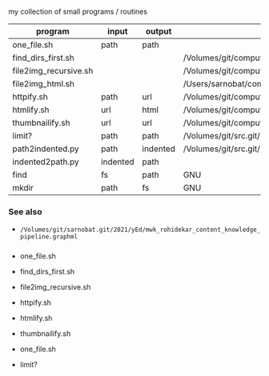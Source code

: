 my collection of small programs / routines

|program | input | output| code|
|---------|-----------|----------|------|
| one_file.sh | path | path |       |
| find_dirs_first.sh | | | /Volumes/git/computers.git/mac/bin/find_dirs_first.sh |
| file2img_recursive.sh | | |   /Volumes/git/computers.git/ubuntu/bin/file2img_recursive.sh    |
| file2img_html.sh | | | /Users/sarnobat/computers.git/ubuntu/bin/file2img_html.sh |
| httpify.sh | path | url |   /Volumes/git/computers.git/ubuntu/bin/httpify.sh    |
| htmlify.sh | url | html |    /Volumes/git/computers.git/ubuntu/bin/htmlify.sh   |
| thumbnailify.sh | url | url |   /Volumes/git/computers.git/ubuntu/bin/thumbnailify.sh    |
| limit? | path | path |  /Volumes/git/src.git/python/limit_per_dir/limit_dir.py     |
| path2indented.py | path | indented |   /Volumes/git/src.git/python/indent/path2indented.py    |
| indented2path.py | indented | path |       |
| find | fs | path |    GNU   |
| mkdir | path | fs |   GNU    |

### See also
* `/Volumes/git/sarnobat.git/2021/yEd/mwk_rohidekar_content_knowledge_pipeline.graphml`

###

* one_file.sh
* find_dirs_first.sh
* file2img_recursive.sh
* httpify.sh
* htmlify.sh
* thumbnailify.sh
* one_file.sh

* limit?

